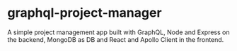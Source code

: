 # graphql-project-manager

A simple project management app built with GraphQL, Node and Express on the backend, MongoDB as DB and React and Apollo Client in the frontend.
